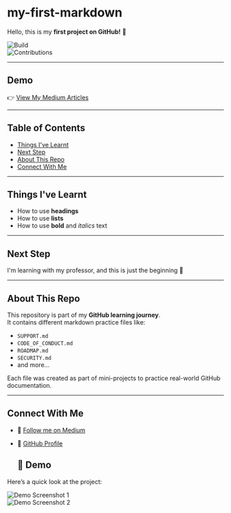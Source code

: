 # my-first-markdown  

Hello, this is my **first project on GitHub!** 🎉  

![Build](https://img.shields.io/badge/build-passing-brightgreen)  
![Contributions](https://img.shields.io/badge/contributions-welcome-orange)  

---

## Demo  
👉 [View My Medium Articles](https://medium.com/@Fairchild0012)  

---

## Table of Contents  
- [Things I've Learnt](#things-ive-learnt)  
- [Next Step](#next-step)  
- [About This Repo](#about-this-repo)  
- [Connect With Me](#connect-with-me)  

---

## Things I've Learnt  
- How to use **headings**  
- How to use **lists**  
- How to use **bold** and *italics* text  

---

## Next Step  
I'm learning with my professor, and this is just the beginning 🚀  

---

## About This Repo  
This repository is part of my **GitHub learning journey**.  
It contains different markdown practice files like:  
- `SUPPORT.md`  
- `CODE_OF_CONDUCT.md`  
- `ROADMAP.md`  
- `SECURITY.md`  
- and more...  

Each file was created as part of mini-projects to practice real-world GitHub documentation.  

---

## Connect With Me  
- 📝 [Follow me on Medium](https://medium.com/@Fairchild0012)  
- 🐙 [GitHub Profile](https://github.com/Fairchild0012)


  ## 📸 Demo

Here’s a quick look at the project:

![Demo Screenshot 1](https://via.placeholder.com/600x400.png?text=Demo+Image+1)  
![Demo Screenshot 2](https://via.placeholder.com/600x400.png?text=Demo+Image+2)

